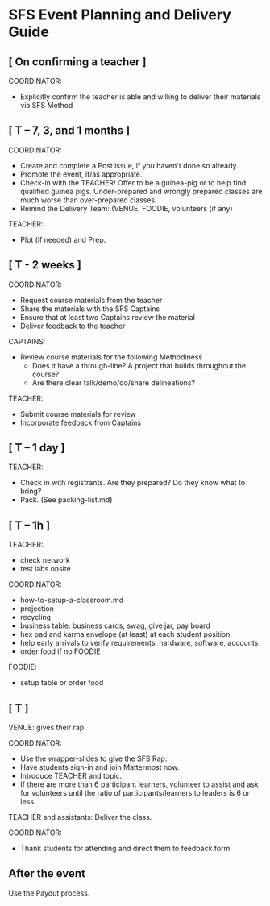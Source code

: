 # SFS Event Planning and Delivery Guide

## [ On confirming a teacher ]
COORDINATOR:
- Explicitly confirm the teacher is able and willing to deliver their materials via SFS Method

## [ T – 7, 3, and 1 months ]
COORDINATOR:
- Create and complete a Post issue, if you haven't done so already.
- Promote the event, if/as appropriate.
- Check-in with the TEACHER! Offer to be a guinea-pig or to help find qualified guinea pigs. Under-prepared and wrongly prepared classes are much worse than over-prepared classes.
- Remind the Delivery Team: (VENUE, FOODIE, volunteers (if any)

TEACHER:
- Plot (if needed) and Prep.

## [ T - 2 weeks ]
COORDINATOR:
- Request course materials from the teacher
- Share the materials with the SFS Captains
- Ensure that at least two Captains review the material
- Deliver feedback to the teacher

CAPTAINS:
- Review course materials for the following Methodiness
    - Does it have a through-line?  A project that builds throughout the course?
    - Are there clear talk/demo/do/share delineations?

TEACHER:
- Submit course materials for review
- Incorporate feedback from Captains

## [ T – 1 day ]

TEACHER:
- Check in with registrants. Are they prepared? Do they know what to bring?
- Pack. (See packing-list.md)

## [ T – 1h ]

TEACHER:
- check network
- test labs onsite

COORDINATOR:
- how-to-setup-a-classroom.md
- projection
- recycling
- business table: business cards, swag, give jar, pay board
- hex pad and karma envelope (at least) at each student position
- help early arrivals to verify requirements: hardware, software, accounts
- order food if no FOODIE

FOODIE:
- setup table or order food

## [ T ]

VENUE: gives their rap

COORDINATOR:
- Use the wrapper-slides to give the SFS Rap.
- Have students sign-in and join Mattermost now.
- Introduce TEACHER and topic.
- If there are more than 6 participant learners, volunteer to assist and ask for volunteers until the ratio of participants/learners to leaders is 6 or less.

TEACHER and assistants: Deliver the class.

COORDINATOR:
- Thank students for attending and direct them to feedback form

## After the event

Use the Payout process.
